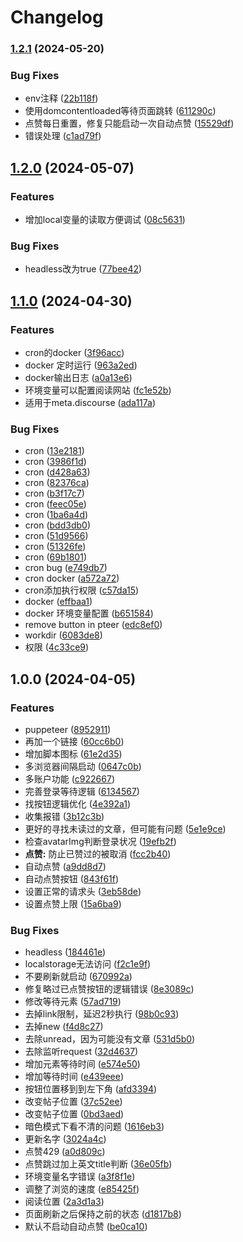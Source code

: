 # Changelog

### [1.2.1](https://www.github.com/14790897/auto-read-liunxdo/compare/v1.2.0...v1.2.1) (2024-05-20)


### Bug Fixes

* env注释 ([22b118f](https://www.github.com/14790897/auto-read-liunxdo/commit/22b118f5c18f24471feb48890bcbc32f905037a0))
* 使用domcontentloaded等待页面跳转 ([611290c](https://www.github.com/14790897/auto-read-liunxdo/commit/611290c4c64aa7d75736156dae61674284d67499))
* 点赞每日重置，修复只能启动一次自动点赞 ([15529df](https://www.github.com/14790897/auto-read-liunxdo/commit/15529df487d307cd421008cb9477e369cda6075a))
* 错误处理 ([c1ad79f](https://www.github.com/14790897/auto-read-liunxdo/commit/c1ad79ff26d3a806b0e9ae450b4d36a4f8e134c1))

## [1.2.0](https://www.github.com/14790897/auto-read-liunxdo/compare/v1.1.0...v1.2.0) (2024-05-07)


### Features

* 增加local变量的读取方便调试 ([08c5631](https://www.github.com/14790897/auto-read-liunxdo/commit/08c563143d7fd1ae868e90a950cbd51ea46fe279))


### Bug Fixes

* headless改为true ([77bee42](https://www.github.com/14790897/auto-read-liunxdo/commit/77bee42accad682cc9ed4e680b1d529d7274d015))

## [1.1.0](https://www.github.com/14790897/auto-read-liunxdo/compare/v1.0.0...v1.1.0) (2024-04-30)


### Features

* cron的docker ([3f96acc](https://www.github.com/14790897/auto-read-liunxdo/commit/3f96accce19c263263ad953f3c55f422a0c16c37))
* docker 定时运行 ([963a2ed](https://www.github.com/14790897/auto-read-liunxdo/commit/963a2edf466cf113908493e1144f23c1ea9c95c6))
* docker输出日志 ([a0a13e6](https://www.github.com/14790897/auto-read-liunxdo/commit/a0a13e6f09d6226f3811cb82425852f4283f48f5))
* 环境变量可以配置阅读网站 ([fc1e52b](https://www.github.com/14790897/auto-read-liunxdo/commit/fc1e52b20fe8ad17a3c5215a3732da5d91a49d12))
* 适用于meta.discourse ([ada117a](https://www.github.com/14790897/auto-read-liunxdo/commit/ada117af31053029fcec28292844175db6b5d6a6))


### Bug Fixes

* cron ([13e2181](https://www.github.com/14790897/auto-read-liunxdo/commit/13e21815c8b4f081cef4c76d113781451e738030))
* cron ([3986f1d](https://www.github.com/14790897/auto-read-liunxdo/commit/3986f1d22c2c6be1ff0e373fad5862dcf2f3b4e5))
* cron ([d428a63](https://www.github.com/14790897/auto-read-liunxdo/commit/d428a6357f2c705c6b288188909fa5f62f35ab5a))
* cron ([82376ca](https://www.github.com/14790897/auto-read-liunxdo/commit/82376ca52bbd374ce8596b4583bc3e09e30d741c))
* cron ([b3f17c7](https://www.github.com/14790897/auto-read-liunxdo/commit/b3f17c75fbc83b2f4be005e6de8d683a4d93ad70))
* cron ([feec05e](https://www.github.com/14790897/auto-read-liunxdo/commit/feec05e10149f7314894b3d6284285f2aaa564d5))
* cron ([1ba6a4d](https://www.github.com/14790897/auto-read-liunxdo/commit/1ba6a4d7862f6d9c46b464be107b8ac7aaed66b3))
* cron ([bdd3db0](https://www.github.com/14790897/auto-read-liunxdo/commit/bdd3db0d9e0bf3109fbe2af3fee3731c9fd8478f))
* cron ([51d9566](https://www.github.com/14790897/auto-read-liunxdo/commit/51d95663b21121328ddd257e87c529fd807b7155))
* cron ([51326fe](https://www.github.com/14790897/auto-read-liunxdo/commit/51326fec312ada029e29fb8fe7b46996ae17d3a6))
* cron ([69b1801](https://www.github.com/14790897/auto-read-liunxdo/commit/69b1801b11af87685761927488937ac18592b42c))
* cron bug ([e749db7](https://www.github.com/14790897/auto-read-liunxdo/commit/e749db7d50586082e8efae2e3e3cd8b8a1f3dd56))
* cron docker ([a572a72](https://www.github.com/14790897/auto-read-liunxdo/commit/a572a720be95a8d1496699fd2203cace0cc53041))
* cron添加执行权限 ([c57da15](https://www.github.com/14790897/auto-read-liunxdo/commit/c57da15f3bd2e5f119a8f145adfb9c97d1a624e1))
* docker ([effbaa1](https://www.github.com/14790897/auto-read-liunxdo/commit/effbaa1b6982b0dd90494c0ddc9726481a824e73))
* docker 环境变量配置 ([b651584](https://www.github.com/14790897/auto-read-liunxdo/commit/b651584caa5fed554f9b95707d87e0465e3ed698))
* remove button in pteer ([edc8ef0](https://www.github.com/14790897/auto-read-liunxdo/commit/edc8ef04eb4a9034d46194722864d00f32aaadf1))
* workdir ([6083de8](https://www.github.com/14790897/auto-read-liunxdo/commit/6083de8418e1f2f8f34937f73716d30a40b673bd))
* 权限 ([4c33ce9](https://www.github.com/14790897/auto-read-liunxdo/commit/4c33ce93f29013f88611ed29d4177d2ed935fe98))

## 1.0.0 (2024-04-05)


### Features

* puppeteer ([8952911](https://www.github.com/14790897/auto-read-liunxdo/commit/895291148807dc669c10a9e0481cb9a024c57577))
* 再加一个链接 ([60cc6b0](https://www.github.com/14790897/auto-read-liunxdo/commit/60cc6b03fe884ca700b8645f646801f8d7ef088e))
* 增加脚本图标 ([61e2d35](https://www.github.com/14790897/auto-read-liunxdo/commit/61e2d354ce5b8e7c54f65233ffb2f0d89e7534fe))
* 多浏览器间隔启动 ([0647c0b](https://www.github.com/14790897/auto-read-liunxdo/commit/0647c0b721972db19451ba73a53dbe4a6831e52a))
* 多账户功能 ([c922667](https://www.github.com/14790897/auto-read-liunxdo/commit/c9226675ca22c826e09959989154cd91309d027a))
* 完善登录等待逻辑 ([6134567](https://www.github.com/14790897/auto-read-liunxdo/commit/6134567566ef695cb33244e52c08d4a0e0b1f8a7))
* 找按钮逻辑优化 ([4e392a1](https://www.github.com/14790897/auto-read-liunxdo/commit/4e392a125b6ecc7e994fa91ff67dd64cc3e01eeb))
* 收集报错 ([3b12c3b](https://www.github.com/14790897/auto-read-liunxdo/commit/3b12c3bcef358df0e7b12ccd5263ace8c9fc4eb7))
* 更好的寻找未读过的文章，但可能有问题 ([5e1e9ce](https://www.github.com/14790897/auto-read-liunxdo/commit/5e1e9ce390e886259f7e92a19a7b02201e1e1f74))
* 检查avatarImg判断登录状况 ([19efb2f](https://www.github.com/14790897/auto-read-liunxdo/commit/19efb2f74918e1e4dc8b72992f2e06a4d1d217eb))
* **点赞:** 防止已赞过的被取消 ([fcc2b40](https://www.github.com/14790897/auto-read-liunxdo/commit/fcc2b40c70c8475f83be4af2b4a7c5be601373bb))
* 自动点赞 ([a9dd8d7](https://www.github.com/14790897/auto-read-liunxdo/commit/a9dd8d74d5bcbcd9836ff0fd5df3c5014188c5a8))
* 自动点赞按钮 ([843f61f](https://www.github.com/14790897/auto-read-liunxdo/commit/843f61fe5178d7a6c4ae968a5aef2457efbda238))
* 设置正常的请求头 ([3eb58de](https://www.github.com/14790897/auto-read-liunxdo/commit/3eb58dec6e069182a852408c2900dff1b5f7fe83))
* 设置点赞上限 ([15a6ba9](https://www.github.com/14790897/auto-read-liunxdo/commit/15a6ba9cf5bccbea6ff33a5c0655e58b30e44854))


### Bug Fixes

* headless ([184461e](https://www.github.com/14790897/auto-read-liunxdo/commit/184461e27b62d0e57e0da4679b56b75e3f3a6535))
* localstorage无法访问 ([f2c1e9f](https://www.github.com/14790897/auto-read-liunxdo/commit/f2c1e9ff9ca27bd6d48296d3a3a0931b6184fba0))
* 不要刷新就启动 ([670992a](https://www.github.com/14790897/auto-read-liunxdo/commit/670992a91c031387c555682b0327cc782d309dbf))
* 修复略过已点赞按钮的逻辑错误 ([8e3089c](https://www.github.com/14790897/auto-read-liunxdo/commit/8e3089c7339fde603c26b67b0fcbb5fdc0138b3d))
* 修改等待元素 ([57ad719](https://www.github.com/14790897/auto-read-liunxdo/commit/57ad7190b0221181d746e88f1d83838b46a58dca))
* 去掉link限制，延迟2秒执行 ([98b0c93](https://www.github.com/14790897/auto-read-liunxdo/commit/98b0c936a359040ea5f5f68ed26dc02b72784c25))
* 去掉new ([f4d8c27](https://www.github.com/14790897/auto-read-liunxdo/commit/f4d8c270c20536bb60877183e9757e8069778dcb))
* 去除unread，因为可能没有文章 ([531d5b0](https://www.github.com/14790897/auto-read-liunxdo/commit/531d5b0923f4c676ff31fc1e6d5cdf43bc907443))
* 去除监听request ([32d4637](https://www.github.com/14790897/auto-read-liunxdo/commit/32d4637e79f78169f8f11f5970490a9052168b4d))
* 增加元素等待时间 ([e574e50](https://www.github.com/14790897/auto-read-liunxdo/commit/e574e509bfb676b43a5cb35bf34225ed6f7b5747))
* 增加等待时间 ([e439eee](https://www.github.com/14790897/auto-read-liunxdo/commit/e439eee13a631856fe8d524d1e7ab79eb2d618cd))
* 按钮位置移到到左下角 ([afd3394](https://www.github.com/14790897/auto-read-liunxdo/commit/afd33947af7bc86422857ad1452cb692a83707ca))
* 改变帖子位置 ([37c52ee](https://www.github.com/14790897/auto-read-liunxdo/commit/37c52eeee9296197334e0d929fd2249b8ef9adee))
* 改变帖子位置 ([0bd3aed](https://www.github.com/14790897/auto-read-liunxdo/commit/0bd3aede6a937c623d687e2edf59089511efa7e0))
* 暗色模式下看不清的问题 ([1616eb3](https://www.github.com/14790897/auto-read-liunxdo/commit/1616eb33b9432ee1636ee124acfd1860d4940669))
* 更新名字 ([3024a4c](https://www.github.com/14790897/auto-read-liunxdo/commit/3024a4c0b9ef9a691ef96b24c0e0943956e4b90d))
* 点赞429 ([a0d809c](https://www.github.com/14790897/auto-read-liunxdo/commit/a0d809ce4faeeb98c49f611eb78d384dc195b1e4))
* 点赞跳过加上英文title判断 ([36e05fb](https://www.github.com/14790897/auto-read-liunxdo/commit/36e05fb33ad9d507faae042e05a6a7821937c432))
* 环境变量名字错误 ([a3f8f1e](https://www.github.com/14790897/auto-read-liunxdo/commit/a3f8f1e1c123ff813c5443acb5a0f512493dc58f))
* 调整了浏览的速度 ([e85425f](https://www.github.com/14790897/auto-read-liunxdo/commit/e85425f3138c94a603793a1111dfabeb1c22e3c5))
* 阅读位置 ([2a3d1a3](https://www.github.com/14790897/auto-read-liunxdo/commit/2a3d1a3a25537cf9bacea3e21b2df646650fb67f))
* 页面刷新之后保持之前的状态 ([d1817b8](https://www.github.com/14790897/auto-read-liunxdo/commit/d1817b81fb9085bad392675422c1e56f5e01ce90))
* 默认不启动自动点赞 ([be0ca10](https://www.github.com/14790897/auto-read-liunxdo/commit/be0ca10aecb6ec1bcfb61af19e97b2536bfa1ad8))
